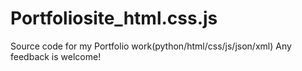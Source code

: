 # Portfoliosite_html.css.js
Source code for my Portfolio work(python/html/css/js/json/xml)</n>
Any feedback is welcome!
